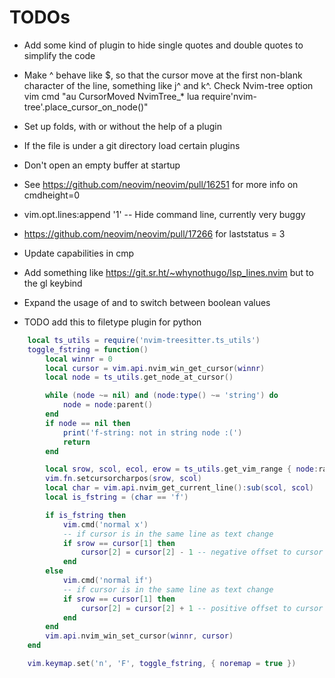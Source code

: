 # TODOs

- Add some kind of plugin to hide single quotes and double quotes to simplify
  the code
- Make ^ behave like \$, so that the cursor move at the first non-blank
  character of the line, something like j^ and k^. Check Nvim-tree option
  vim cmd "au CursorMoved NvimTree\_\* lua
  require'nvim-tree'.place_cursor_on_node()"
- Set up folds, with or without the help of a plugin
- If the file is under a git directory load certain plugins
- Don't open an empty buffer at startup
- See https://github.com/neovim/neovim/pull/16251 for more info on cmdheight=0
- vim.opt.lines:append '1' -- Hide command line, currently very buggy
- https://github.com/neovim/neovim/pull/17266 for laststatus = 3
- Update capabilities in cmp
- Add something like https://git.sr.ht/~whynothugo/lsp_lines.nvim but to the gl keybind
- Expand the usage of <C-a> and <C-x> to switch between boolean values


- TODO add this to filetype plugin for python
```lua
    local ts_utils = require('nvim-treesitter.ts_utils')
    toggle_fstring = function()
        local winnr = 0
        local cursor = vim.api.nvim_win_get_cursor(winnr)
        local node = ts_utils.get_node_at_cursor()

        while (node ~= nil) and (node:type() ~= 'string') do
            node = node:parent()
        end
        if node == nil then
            print('f-string: not in string node :(')
            return
        end

        local srow, scol, ecol, erow = ts_utils.get_vim_range { node:range() }
        vim.fn.setcursorcharpos(srow, scol)
        local char = vim.api.nvim_get_current_line():sub(scol, scol)
        local is_fstring = (char == 'f')

        if is_fstring then
            vim.cmd('normal x')
            -- if cursor is in the same line as text change
            if srow == cursor[1] then
                cursor[2] = cursor[2] - 1 -- negative offset to cursor
            end
        else
            vim.cmd('normal if')
            -- if cursor is in the same line as text change
            if srow == cursor[1] then
                cursor[2] = cursor[2] + 1 -- positive offset to cursor
            end
        end
        vim.api.nvim_win_set_cursor(winnr, cursor)
    end

    vim.keymap.set('n', 'F', toggle_fstring, { noremap = true })
```
